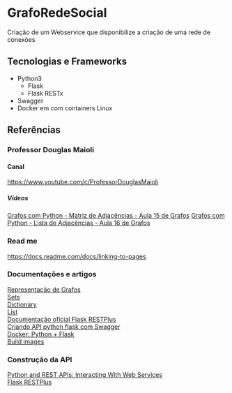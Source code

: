 # GrafoRedeSocial
Criação de um Webservice que disponibilize a criação de uma rede de conexões

## Tecnologias e Frameworks 
- Python3 
  - Flask 
  - Flask RESTx
- Swagger
- Docker em com containers Linux

## Referências

### Professor Douglas Maioli

#### Canal 
https://www.youtube.com/c/ProfessorDouglasMaioli
##### Vídeos
<a href="https://www.youtube.com/watch?v=IzG9l_7GaZM&list=PLrOyM49ctTx-xtyVeuO7ylclgXHd4ws9a&index=15" target="_blank">Grafos com Python - Matriz de Adjacências - Aula 15 de Grafos</a>
<a href="https://www.youtube.com/watch?v=4-1fG04nQGI&list=PLrOyM49ctTx-xtyVeuO7ylclgXHd4ws9a&index=16" target="_blank">Grafos com Python - Lista de Adjacências - Aula 16 de Grafos</a>

### Read me 
https://docs.readme.com/docs/linking-to-pages

### Documentações e artigos
<a href="https://algoritmosempython.com.br/cursos/algoritmos-python/algoritmos-grafos/representacao-grafos/" target="_blank">Representação de Grafos</a>
<br>
<a href="https://www.w3schools.com/python/python_ref_set.asp" target="_blank"> Sets</a>
<br>
<a href="https://www.w3schools.com/python/python_ref_dictionary.asp" target="_blank"> Dictionary</a>
<br>
<a href="https://www.w3schools.com/python/python_ref_list.asp" target="_blank"> List</a>
<br>
<a href="https://flask-restplus.readthedocs.io/en/stable/">Documentação oficial Flask RESTPlus</a>
<br>
<a href="https://jozimarback.medium.com/criando-api-python-flask-com-swagger-a3ccfa531bd8">Criando API python flask com Swagger</a>
<br>
<a href="https://ebasso.net/wiki/index.php?title=Docker:_Criando_a_Docker_Image_com_o_Python_e_Flask">Docker: Python + Flask</a>
<br>
<a href="https://docs.docker.com/language/python/build-images/">Build images</a>
### Construção da API
<a href="https://realpython.com/api-integration-in-python/">Python and REST APIs: Interacting With Web Services</a>
<br>
<a href="https://medium.com/trainingcenter/flask-restplus-ea942ec30555"> Flask RESTPlus</a>